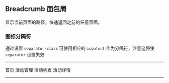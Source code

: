 ## Breadcrumb 面包屑
显示当前页面的路径，快速返回之前的任意页面。

### 图标分隔符

通过设置 `separator-class` 可使用相应的 `iconfont` 作为分隔符，注意这将使 `separator` 设置失效

---

<el-breadcrumb separator-class="el-icon-arrow-right">
  <el-breadcrumb-item :to="{ path: '/' }">首页</el-breadcrumb-item>
  <el-breadcrumb-item>活动管理</el-breadcrumb-item>
  <el-breadcrumb-item>活动列表</el-breadcrumb-item>
  <el-breadcrumb-item>活动详情</el-breadcrumb-item>
</el-breadcrumb>

---
